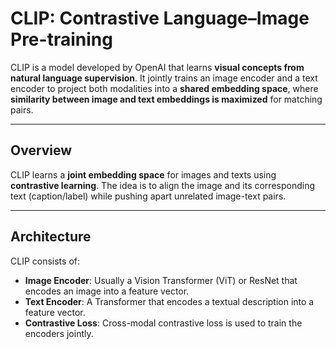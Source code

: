 # CLIP: Contrastive Language–Image Pre-training

CLIP is a model developed by OpenAI that learns **visual concepts from natural language supervision**. It jointly trains an image encoder and a text encoder to project both modalities into a **shared embedding space**, where **similarity between image and text embeddings is maximized** for matching pairs.

---

## Overview

CLIP learns a **joint embedding space** for images and texts using **contrastive learning**. The idea is to align the image and its corresponding text (caption/label) while pushing apart unrelated image-text pairs.

---

## Architecture

CLIP consists of:

- **Image Encoder**: Usually a Vision Transformer (ViT) or ResNet that encodes an image into a feature vector.
- **Text Encoder**: A Transformer that encodes a textual description into a feature vector.
- **Contrastive Loss**: Cross-modal contrastive loss is used to train the encoders jointly.
